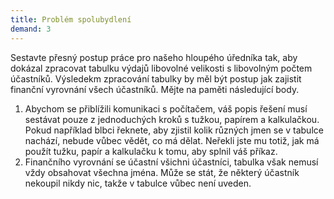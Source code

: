 ```yaml
---
title: Problém spolubydlení
demand: 3
---
```


Sestavte přesný postup práce pro našeho hloupého úředníka tak, aby dokázal zpracovat tabulku výdajů libovolné velikosti s libovolným počtem účastníků. Výsledekm zpracování tabulky by měl být postup jak zajistit finanční vyrovnání všech účastníků. Mějte na paměti následující body.

1. Abychom se přiblížili komunikaci s počítačem, váš popis řešení musí sestávat pouze z jednoduchých kroků s tužkou, papírem a kalkulačkou. Pokud například blbci řeknete, aby zjistil kolik různých jmen se v tabulce nachází, nebude vůbec vědět, co má dělat. Neřekli jste mu totiž, jak má použít tužku, papír a kalkulačku k tomu, aby splnil váš příkaz.
1. Finančního vyrovnání se účastní všichni účastníci, tabulka však nemusí vždy obsahovat všechna jména. Může se stát, že některý účastník nekoupil nikdy nic, takže v tabulce vůbec není uveden.